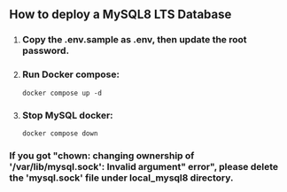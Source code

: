 ## How to deploy a MySQL8 LTS Database

1. ### Copy the .env.sample as .env, then update the root password.
2. ### Run Docker compose:
    ``` docker compose up -d ```
3. ### Stop MySQL docker:
    ``` docker compose down ```


### If you got "chown: changing ownership of '/var/lib/mysql.sock': Invalid argument" error", please delete the 'mysql.sock' file under local_mysql8 directory.